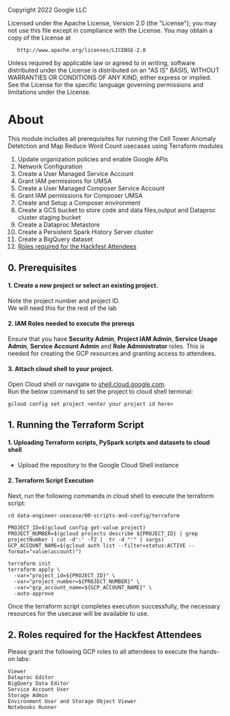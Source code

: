 <!---->
  Copyright 2022 Google LLC
 
  Licensed under the Apache License, Version 2.0 (the "License");
  you may not use this file except in compliance with the License.
  You may obtain a copy of the License at
 
       http://www.apache.org/licenses/LICENSE-2.0
 
  Unless required by applicable law or agreed to in writing, software
  distributed under the License is distributed on an "AS IS" BASIS,
  WITHOUT WARRANTIES OR CONDITIONS OF ANY KIND, either express or implied.
  See the License for the specific language governing permissions and
  limitations under the License.
 <!---->

# About

This module includes all prerequisites for running the Cell Tower Anomaly Detetction and Map Reduce Word Count usecases using Terraform modules <br>

1. Update organization policies and enable Google APIs<br>
2. Network Configuration<br>
3. Create a User Managed Service Account<br>
4. Grant IAM permissions for UMSA<br>
5. Create a User Managed Composer Service Account<br>
6. Grant IAM permissions for Composer UMSA<br>
7. Create and Setup a Composer environment<br>
8. Create a GCS bucket to store code and data files,output and Dataproc cluster staging bucket<br>
9. Create a Dataproc Metastore<br>
10. Create a Persistent Spark History Server cluster<br>
11. Create a BigQuery dataset<br>
12. [Roles required for the Hackfest Attendees](gcp-prerequisites-terraform.md#2-roles-required-for-the-hackfest-attendees)<br>


## 0. Prerequisites

#### 1. Create a new project or select an existing project.
Note the project number and project ID. <br>
We will need this for the rest of the lab

#### 2. IAM Roles needed to execute the prereqs
Ensure that you have **Security Admin**, **Project IAM Admin**, **Service Usage Admin**, **Service Account Admin** and **Role Administrator** roles. This is needed for creating the GCP resources and granting access to attendees.

#### 3. Attach cloud shell to your project.
Open Cloud shell or navigate to [shell.cloud.google.com](https://shell.cloud.google.com). <br>
Run the below command to set the project to cloud shell terminal:

```
gcloud config set project <enter your project id here>

```

## 1. Running the Terraform Script

#### 1. Uploading Terraform scripts, PySpark scripts and datasets to cloud shell

- Upload the repository to the Google Cloud Shell instance<br>

#### 2. Terraform Script Execution

Next, run the following commands in cloud shell to execute the terraform script: <br>

```
cd data-engineer-usecase/00-scripts-and-config/terraform

PROJECT_ID=$(gcloud config get-value project)                                                   
PROJECT_NUMBER=$(gcloud projects describe ${PROJECT_ID} | grep projectNumber | cut -d':' -f2 |  tr -d "'" | xargs)
GCP_ACCOUNT_NAME=$(gcloud auth list --filter=status:ACTIVE --format="value(account)")

terraform init
terraform apply \
  -var="project_id=${PROJECT_ID}" \
  -var="project_number=${PROJECT_NUMBER}" \
  -var="gcp_account_name=${GCP_ACCOUNT_NAME}" \
  -auto-approve
```

Once the terraform script completes execution successfully, the necessary resources for the usecase will be available to use.

## 2. Roles required for the Hackfest Attendees

Please grant the following GCP roles to all attendees to execute the hands-on labs:<br>

```
Viewer
Dataproc Editor
BigQuery Data Editor
Service Account User
Storage Admin
Environment User and Storage Object Viewer
Notebooks Runner
```

